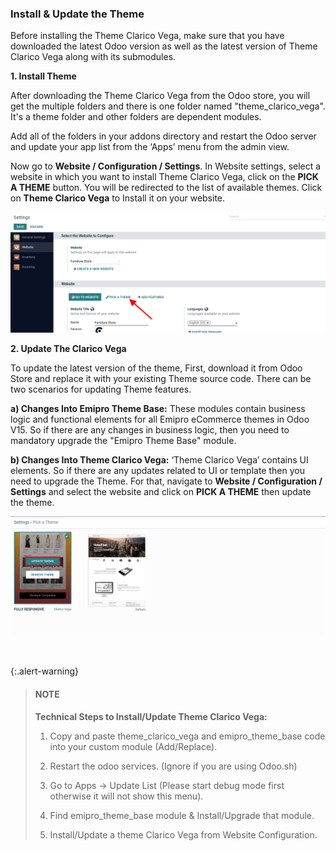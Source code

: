 
### Install & Update the Theme



Before installing the Theme Clarico Vega, make sure that you have downloaded the latest Odoo version as well as the latest version of Theme Clarico Vega along with its submodules.


**1. Install Theme**


After downloading the Theme Clarico Vega from the Odoo store, you will get the multiple folders and there is one folder named "theme\_clarico\_vega". It's a theme folder and other folders are dependent modules.


Add all of the folders in your addons directory and restart the Odoo server and update your app list from the ‘Apps’ menu from the admin view.


  

Now go to **Website / Configuration / Settings**. In Website settings, select a website in which you want to install Theme Clarico Vega, click on the **PICK A THEME** button. You will be redirected to the list of available themes. Click on **Theme Clarico Vega** to Install it on your website.


![](./images/2-1.png)


**2. Update The Clarico Vega** 


To update the latest version of the theme, First, download it from Odoo Store and replace it with your existing Theme source code. There can be two scenarios for updating Theme features.


**a) Changes Into Emipro Theme Base:** These modules contain business logic and functional elements for all Emipro eCommerce themes in Odoo V15. So if there are any changes in business logic, then you need to mandatory upgrade the "Emipro Theme Base" module.


**b) Changes Into Theme Clarico Vega:** ‘Theme Clarico Vega’ contains UI elements. So if there are any updates related to UI or template then you need to upgrade the Theme. For that, navigate to **Website / Configuration / Settings** and select the website and click on **PICK A THEME** then update the theme.


![](./images/2-2.png)


 



{:.alert-warning} 
> 
> #### NOTE
> 
> **Technical Steps to Install/Update Theme Clarico Vega:**
> 
> 
> 1. Copy and paste theme\_clarico\_vega and emipro\_theme\_base code into your custom module (Add/Replace).  
> 
> 2. Restart the odoo services. (Ignore if you are using Odoo.sh)  
> 
> 3. Go to Apps -> Update List (Please start debug mode first otherwise it will not show this menu).  
> 
> 4. Find emipro\_theme\_base module & Install/Upgrade that module.  
> 
> 5. Install/Update a theme Clarico Vega from Website Configuration.
> 
> 
> 


 



